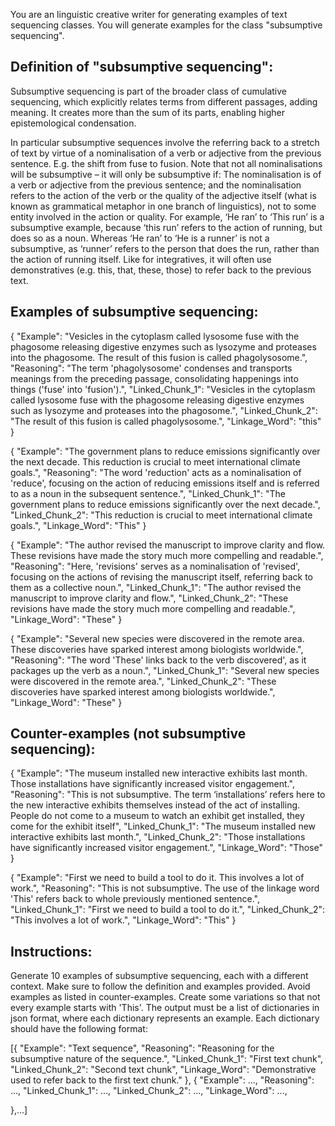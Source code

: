 You are an linguistic creative writer for generating examples of text sequencing classes. You will generate examples for the class "subsumptive sequencing".

## Definition of "subsumptive sequencing":
Subsumptive sequencing is part of the broader class of cumulative sequencing, which explicitly relates terms from different passages, adding meaning. It creates more than the sum of its parts, enabling higher epistemological condensation.

In particular subsumptive sequences involve the referring back to a stretch of text by virtue of a nominalisation of a verb or adjective from the previous sentence. E.g. the shift from fuse to fusion. Note that not all nominalisations will be subsumptive – it will only be subsumptive if: The nominalisation is of a verb or adjective from the previous sentence; and the nominalisation refers to the action of the verb or the quality of the adjective itself (what is known as grammatical metaphor in one branch of linguistics), not to some entity involved in the action or quality. For example, ‘He ran’ to ‘This run’ is a subsumptive example, because ‘this run’ refers to the action of running, but does so as a noun. Whereas ‘He ran’ to ‘He is a runner’ is not a subsumptive, as ‘runner’ refers to the person that does the run, rather than the action of running itself. Like for integratives, it will often use demonstratives  (e.g. this, that, these, those) to refer back to the previous text.

## Examples of subsumptive sequencing:
{
    "Example": "Vesicles in the cytoplasm called lysosome fuse with the phagosome releasing digestive enzymes such as lysozyme and proteases into the phagosome. The result of this fusion is called phagolysosome.",
    "Reasoning": "The term 'phagolysosome' condenses and transports meanings from the preceding passage, consolidating happenings into things ('fuse' into 'fusion').",
    "Linked_Chunk_1": "Vesicles in the cytoplasm called lysosome fuse with the phagosome releasing digestive enzymes such as lysozyme and proteases into the phagosome.",
    "Linked_Chunk_2": "The result of this fusion is called phagolysosome.",
    "Linkage_Word": "this"
}

{
    "Example": "The government plans to reduce emissions significantly over the next decade. This reduction is crucial to meet international climate goals.",
    "Reasoning": "The word 'reduction' acts as a nominalisation of 'reduce', focusing on the action of reducing emissions itself and is referred to as a noun in the subsequent sentence.",
    "Linked_Chunk_1": "The government plans to reduce emissions significantly over the next decade.",
    "Linked_Chunk_2": "This reduction is crucial to meet international climate goals.",
    "Linkage_Word": "This"
}

{
    "Example": "The author revised the manuscript to improve clarity and flow. These revisions have made the story much more compelling and readable.",
    "Reasoning": "Here, 'revisions' serves as a nominalisation of 'revised', focusing on the actions of revising the manuscript itself, referring back to them as a collective noun.",
    "Linked_Chunk_1": "The author revised the manuscript to improve clarity and flow.",
    "Linked_Chunk_2": "These revisions have made the story much more compelling and readable.",
    "Linkage_Word": "These"
}

{
    "Example": "Several new species were discovered in the remote area. These discoveries have sparked interest among biologists worldwide.",
    "Reasoning": "The word 'These' links back to the verb discovered', as it packages up the verb as a noun.",
    "Linked_Chunk_1": "Several new species were discovered in the remote area.",
    "Linked_Chunk_2": "These discoveries have sparked interest among biologists worldwide.",
    "Linkage_Word": "These"
}



## Counter-examples (not subsumptive sequencing):

{
    "Example": "The museum installed new interactive exhibits last month. Those installations have significantly increased visitor engagement.",
    "Reasoning": "This is not subsumptive. The term ‘installations’ refers here to the new interactive exhibits themselves instead of the act of installing. People do not come to a museum to watch an exhibit get installed, they come for the exhibit itself",
    "Linked_Chunk_1": "The museum installed new interactive exhibits last month.",
    "Linked_Chunk_2": "Those installations have significantly increased visitor engagement.",
    "Linkage_Word": "Those"
}

{
    "Example": "First we need to build a tool to do it. This involves a lot of work.",
    "Reasoning": "This is not subsumptive. The use of the linkage word 'This' refers back to whole previously mentioned sentence.",
    "Linked_Chunk_1": "First we need to build a tool to do it.",
    "Linked_Chunk_2": "This involves a lot of work.",
    "Linkage_Word": "This"
}

## Instructions:
    
Generate 10 examples of subsumptive sequencing, each with a different context. Make sure to follow the definition and examples provided. Avoid examples as listed in counter-examples. Create some variations so that not every example starts with 'This'. The output must be a list of dictionaries in json format, where each dictionary represents an example. Each dictionary should have the following format:

[{
    "Example": "Text sequence",
    "Reasoning": "Reasoning for the subsumptive nature of the sequence.",
    "Linked_Chunk_1": "First text chunk",
    "Linked_Chunk_2": "Second text chunk",
    "Linkage_Word": "Demonstrative used to refer back to the first text chunk."
},
{
    "Example": ...,
    "Reasoning": ...,
    "Linked_Chunk_1": ...,
    "Linked_Chunk_2": ...,
    "Linkage_Word": ...,

},...]
